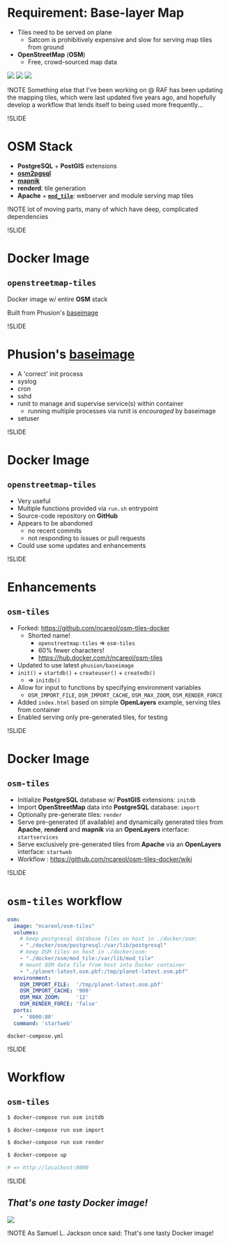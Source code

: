<!-- osm-tiles -->

# Requirement: Base-layer Map

<!-- TODO: show some tiles -->

- Tiles need to be served on plane
  - Satcom is prohibitively expensive and slow for serving map tiles from ground
- **OpenStreetMap** (**OSM**)
  - Free, crowd-sourced map data

![](images/osm-us-tile.png)
![](images/osm-denver-tile.png)
![](images/osm-cg-tile.png)

!NOTE
Something else that I've been working on @ RAF has been updating the mapping tiles, which were last updated five years ago, and hopefully develop a workflow that lends itself to being used more frequently...

!SLIDE
# OSM Stack

- **PostgreSQL** + **PostGIS** extensions
- [**osm2pgsql**](http://wiki.openstreetmap.org/wiki/Osm2pgsql)
- [**mapnik**](http://mapnik.org/)
- **renderd**: tile generation
- **Apache** + [**`mod_tile`**](http://wiki.openstreetmap.org/wiki/Mod_tile): webserver and module serving map tiles

!NOTE
lot of moving parts, many of which have deep, complicated dependencies

!SLIDE
# Docker Image
## `openstreetmap-tiles`

Docker image w/ entire **OSM** stack

Built from Phusion's [baseimage](http://phusion.github.io/baseimage-docker/)

!SLIDE
# Phusion's [baseimage](http://phusion.github.io/baseimage-docker/)


- A 'correct' init process
- syslog
- cron
- sshd
- runit to manage and supervise service(s) within container
  - running multiple processes via runit is *encouraged* by baseimage
- setuser

!SLIDE
# Docker Image
## `openstreetmap-tiles`

- Very useful
- Multiple functions provided via `run.sh` entrypoint
- Source-code repository on **GitHub**
- Appears to be abandoned
  - no recent commits
  - not responding to issues or pull requests
- Could use some updates and enhancements

!SLIDE
# Enhancements
## `osm-tiles`

- Forked: <https://github.com/ncareol/osm-tiles-docker>
  - Shorted name!
    - `openstreetmap-tiles` => `osm-tiles`
    - 60% fewer characters!
    - <https://hub.docker.com/r/ncareol/osm-tiles>
- Updated to use latest `phusion/baseimage`
- `init()` + `startdb()` + `createuser()` + `createdb()`
  - => `initdb()`
- Allow for input to functions by specifying environment variables
  - `OSM_IMPORT_FILE`, `OSM_IMPORT_CACHE`, `OSM_MAX_ZOOM`, `OSM_RENDER_FORCE`
- Added `index.html` based on simple **OpenLayers** example, serving tiles from container
- Enabled serving only pre-generated tiles, for testing

!SLIDE
# Docker Image
## `osm-tiles`

- Initialize **PostgreSQL** database w/ **PostGIS** extensions: `initdb`
- Import **OpenStreetMap** data into **PostgreSQL** database: `import`
- Optionally pre-generate tiles: `render`
- Serve pre-generated (if available) and dynamically generated tiles from **Apache**, **renderd** and **mapnik** via an **OpenLayers** interface: `startservices`
- Serve exclusively pre-generated tiles from **Apache** via an **OpenLayers** interface: `startweb`
- Workflow : <https://github.com/ncareol/osm-tiles-docker/wiki>

!SLIDE
# `osm-tiles` workflow

```yaml
osm:
  image: "ncareol/osm-tiles"
  volumes:
    # keep postgresql database files on host in ./docker/osm:
    - "./docker/osm/postgresql:/var/lib/postgresql"
    # keep OSM tiles on host in ./docker/osm:
    - "./docker/osm/mod_tile:/var/lib/mod_tile"
    # mount OSM data file from host into Docker container
    - "./planet-latest.osm.pbf:/tmp/planet-latest.osm.pbf"
  environment:
    OSM_IMPORT_FILE:  '/tmp/planet-latest.osm.pbf'
    OSM_IMPORT_CACHE: '900'
    OSM_MAX_ZOOM:     '12'
    OSM_RENDER_FORCE: 'false'
  ports:
    - '8000:80'
  command: 'startweb'
```

`docker-compose.yml`

!SLIDE
# Workflow
## `osm-tiles`

```sh
$ docker-compose run osm initdb

$ docker-compose run osm import

$ docker-compose run osm render

$ docker-compose up

# => http://localhost:8000
```

!SLIDE

<h2 class='fragment'><i>That's one tasty Docker image!</i></h2>

<img src='images/jackson-beverage.png' />

!NOTE
As Samuel L. Jackson once said: That's one tasty Docker image!
